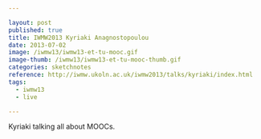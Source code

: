 ```yaml
---

layout: post
published: true
title: IWMW2013 Kyriaki Anagnostopoulou
date: 2013-07-02
image: /iwmw13/iwmw13-et-tu-mooc.gif
image-thumb: /iwmw13/iwmw13-et-tu-mooc-thumb.gif
categories: sketchnotes
reference: http://iwmw.ukoln.ac.uk/iwmw2013/talks/kyriaki/index.html
tags:
  - iwmw13
  - live

---
```


Kyriaki talking all about MOOCs.